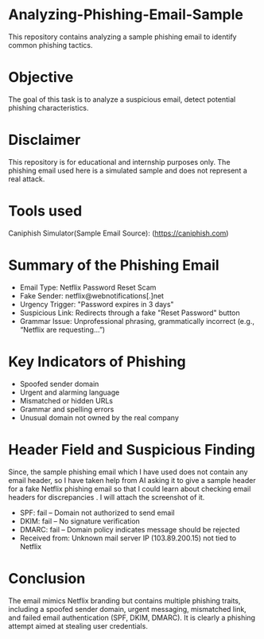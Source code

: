 # Analyzing-Phishing-Email-Sample
This repository contains analyzing a sample phishing email to identify common phishing tactics.

# Objective
The goal of this task is to analyze a suspicious email, detect potential phishing characteristics.

# Disclaimer
This repository is for educational and internship purposes only. The phishing email used here is a simulated sample and does not represent a real attack.

# Tools used
Caniphish Simulator(Sample Email Source): (https://caniphish.com)

# Summary of the Phishing Email
- Email Type: Netflix Password Reset Scam  
- Fake Sender: netflix@webnotifications[.]net  
- Urgency Trigger: "Password expires in 3 days"  
- Suspicious Link: Redirects through a fake "Reset Password" button  
- Grammar Issue: Unprofessional phrasing, grammatically incorrect (e.g., “Netflix are requesting...”)

# Key Indicators of Phishing
- Spoofed sender domain
- Urgent and alarming language
- Mismatched or hidden URLs
- Grammar and spelling errors
- Unusual domain not owned by the real company

# Header Field and Suspicious Finding
Since, the sample phishing email which I have used does not contain any email header, so I have taken help from AI asking it to give a sample header for a fake Netflix phishing email so that I could learn about checking email headers for discrepancies . I will attach the screenshot of it.
- SPF: fail – Domain not authorized to send email
- DKIM: fail – No signature verification
- DMARC: fail – Domain policy indicates message should be rejected
- Received from: Unknown mail server IP (103.89.200.15) not tied to Netflix

# Conclusion
The email mimics Netflix branding but contains multiple phishing traits, including a spoofed sender domain, urgent messaging, mismatched link, and failed email authentication (SPF, DKIM, DMARC). It is clearly a phishing attempt aimed at stealing user credentials.





